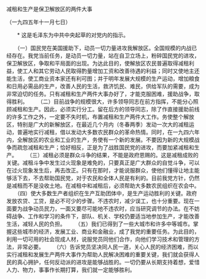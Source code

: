 减租和生产是保卫解放区的两件大事

（一九四五年十一月七日）

　　* 这是毛泽东为中共中央起草的对党内的指示。



　　（一）国民党在美国援助下，动员一切力量进攻我解放区。全国规模的内战已经存在。我党当前任务，是动员一切力量，站在自卫立场上，粉碎国民党的进攻，保卫解放区，争取和平局面的出现。为达此目的，使解放区农民普遍取得减租利益，使工人和其它劳动人民取得酌量增加工资和改善待遇的利益；同时又使地主还能生活，使工商业资本家还有利可图；并于明年发展大规模的生产运动，增加粮食和日用必需品的生产，改善人民的生活，救济饥民、难民，供给军队的需要，成为非常迫切的任务。只有减租和生产两件大事办好了，才能克服困难，援助战争，取得胜利。
　　（二）目前战争的规模很大，许多领导同志在前方指挥，不能分心照顾减租和生产。因此，必须实行分工。留在后方的领导同志，除了作直接援助前线的许多工作之外，一定要不失时机，布置减租和生产两件大工作。务使整个解放区，特别是广大的新解放区，在最近几个月内（冬春两季）发动一次大的减租运动，普遍地实行减租，借以发动大多数农民群众的革命热情。同时，在一九四六年内，全解放区的农业和工业的生产，务使有一个新的发展。不要因为新的大规模战争而疏忽减租和生产；恰好相反，正是为了战胜国民党的进攻，而要加紧减租和生产。
　　（三）减租必须是群众斗争的结果，不能是政府恩赐的。这是减租成败的关键。减租斗争中发生过火现象是难免的，只要真正是广大群众的自觉斗争，可以在过火现象发生后，再去改正。只有在那时，才能说服群众，使他们懂得让地主能够活下去，不去帮助国民党，对于农民和全体人民是有利的。目前我党方针，仍然是减租而不是没收土地。在减租中和减租后，必须帮助大多数农民组织在农会中。
　　（四）使大多数生产者组织在生产互助团体中，是生产运动胜利的关键。政府发放农贷、工贷，是必不可少的步骤。不违农时，减少误工，也十分重要。现在一面要为战争动员民力，一面又要尽可能地不违农时，应当研究调节的办法。在不妨碍战争、工作和学习的条件下，部队、机关、学校仍要适当地参加生产，才能改善生活，减轻人民的负担。
　　（五）我们已得到了一些大城市和许多中等城市。掌握这些城市的经济，发展工业、商业和金融业，成了我党的重要任务。为此目的，利用一切可用的社会现成人材，说服党员同他们合作，向他们学习技术和管理的方法，非常必要。
　　（六）告诉党员坚决同人民一道，关心人民的经济困难，而以实行减租和发展生产两件大事作为帮助人民解决困难的重要关键，我们就会获得人民的真心拥护，任何反动派的进攻是能够战胜的。一切仍要从长期支持着想，爱惜人力、物力，事事作长期打算，我们就一定能够胜利。

